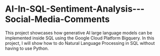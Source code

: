 # AI-In-SQL-Sentiment-Analysis---Social-Media-Comments
This project showcases how generative AI large language models can be implemented inside SQL using the Google Cloud Platform Bigquery. In this project, I will show how to do Natural Language Processing in SQL without having to use Python. 

